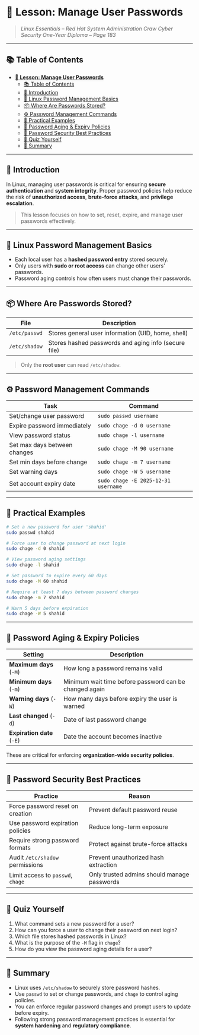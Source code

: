 # 🔐 **Lesson: Manage User Passwords**

> *Linux Essentials – Red Hat System Administration*
> *Craw Cyber Security One-Year Diploma – Page 183*

---

## 📚 Table of Contents

- [🔐 **Lesson: Manage User Passwords**](#-lesson-manage-user-passwords)
  - [📚 Table of Contents](#-table-of-contents)
  - [🎯 Introduction](#-introduction)
  - [🔑 Linux Password Management Basics](#-linux-password-management-basics)
  - [📦 Where Are Passwords Stored?](#-where-are-passwords-stored)
  - [⚙️ Password Management Commands](#️-password-management-commands)
  - [🧪 Practical Examples](#-practical-examples)
  - [🧠 Password Aging \& Expiry Policies](#-password-aging--expiry-policies)
  - [🔐 Password Security Best Practices](#-password-security-best-practices)
  - [🧠 Quiz Yourself](#-quiz-yourself)
  - [📎 Summary](#-summary)

---

## 🎯 Introduction

In Linux, managing user passwords is critical for ensuring **secure authentication** and **system integrity**. Proper password policies help reduce the risk of **unauthorized access**, **brute-force attacks**, and **privilege escalation**.

> This lesson focuses on how to set, reset, expire, and manage user passwords effectively.

---

## 🔑 Linux Password Management Basics

- Each local user has a **hashed password entry** stored securely.
- Only users with **sudo or root access** can change other users' passwords.
- Password aging controls how often users must change their passwords.

---

## 📦 Where Are Passwords Stored?

| File          | Description                                          |
| ------------- | ---------------------------------------------------- |
| `/etc/passwd` | Stores general user information (UID, home, shell)   |
| `/etc/shadow` | Stores hashed passwords and aging info (secure file) |

> Only the **root user** can read `/etc/shadow`.

---

## ⚙️ Password Management Commands

| Task                         | Command                             |
| ---------------------------- | ----------------------------------- |
| Set/change user password     | `sudo passwd username`              |
| Expire password immediately  | `sudo chage -d 0 username`          |
| View password status         | `sudo chage -l username`            |
| Set max days between changes | `sudo chage -M 90 username`         |
| Set min days before change   | `sudo chage -m 7 username`          |
| Set warning days             | `sudo chage -W 5 username`          |
| Set account expiry date      | `sudo chage -E 2025-12-31 username` |

---

## 🧪 Practical Examples

```bash
# Set a new password for user 'shahid'
sudo passwd shahid

# Force user to change password at next login
sudo chage -d 0 shahid

# View password aging settings
sudo chage -l shahid

# Set password to expire every 60 days
sudo chage -M 60 shahid

# Require at least 7 days between password changes
sudo chage -m 7 shahid

# Warn 5 days before expiration
sudo chage -W 5 shahid
```

---

## 🧠 Password Aging & Expiry Policies

| Setting                    | Description                                            |
| -------------------------- | ------------------------------------------------------ |
| **Maximum days** (`-M`)    | How long a password remains valid                      |
| **Minimum days** (`-m`)    | Minimum wait time before password can be changed again |
| **Warning days** (`-W`)    | How many days before expiry the user is warned         |
| **Last changed** (`-d`)    | Date of last password change                           |
| **Expiration date** (`-E`) | Date the account becomes inactive                      |

These are critical for enforcing **organization-wide security policies**.

---

## 🔐 Password Security Best Practices

| Practice                          | Reason                                      |
| --------------------------------- | ------------------------------------------- |
| Force password reset on creation  | Prevent default password reuse              |
| Use password expiration policies  | Reduce long-term exposure                   |
| Require strong password formats   | Protect against brute-force attacks         |
| Audit `/etc/shadow` permissions   | Prevent unauthorized hash extraction        |
| Limit access to `passwd`, `chage` | Only trusted admins should manage passwords |

---

## 🧠 Quiz Yourself

1. What command sets a new password for a user?
2. How can you force a user to change their password on next login?
3. Which file stores hashed passwords in Linux?
4. What is the purpose of the `-M` flag in `chage`?
5. How do you view the password aging details for a user?

---

## 📎 Summary

- Linux uses `/etc/shadow` to securely store password hashes.
- Use `passwd` to set or change passwords, and `chage` to control aging policies.
- You can enforce regular password changes and prompt users to update before expiry.
- Following strong password management practices is essential for **system hardening** and **regulatory compliance**.